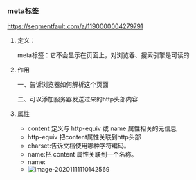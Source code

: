 ### meta标签

https://segmentfault.com/a/1190000004279791

1. 定义：

   meta标签：它不会显示在页面上，对浏览器、搜索引擎是可读的

2. 作用

   一、告诉浏览器如何解析这个页面

   二、可以添加服务器发送过来的http头部内容

3. 属性

   - content 定义与 http-equiv 或 name 属性相关的元信息
   - http-equiv 把content属性关联到http头部
   - charset:告诉文档使用哪种字符编码。
   - name:把 content 属性关联到一个名称。
   - name:
   - ![image-20201111110142569](C:\Users\hys\AppData\Roaming\Typora\typora-user-images\image-20201111110142569.png)
